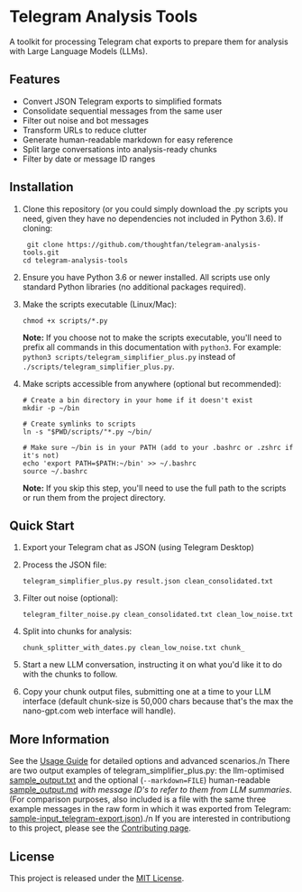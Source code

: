 # Telegram Analysis Tools
A toolkit for processing Telegram chat exports to prepare them for analysis with Large Language Models (LLMs).
## Features
- Convert JSON Telegram exports to simplified formats
- Consolidate sequential messages from the same user
- Filter out noise and bot messages
- Transform URLs to reduce clutter
- Generate human-readable markdown for easy reference
- Split large conversations into analysis-ready chunks
- Filter by date or message ID ranges

## Installation

1. Clone this repository (or you could simply download the .py scripts you need, given they have no dependencies not included in Python 3.6). If cloning:
   ```
    git clone https://github.com/thoughtfan/telegram-analysis-tools.git
   cd telegram-analysis-tools
   ```

2. Ensure you have Python 3.6 or newer installed. All scripts use only standard Python libraries (no additional packages required).

3. Make the scripts executable (Linux/Mac):
   ```
   chmod +x scripts/*.py
   ```
   
   **Note:** If you choose not to make the scripts executable, you'll need to prefix all commands in this documentation with `python3`. For example: `python3 scripts/telegram_simplifier_plus.py` instead of `./scripts/telegram_simplifier_plus.py`.

4. Make scripts accessible from anywhere (optional but recommended):
   ```
   # Create a bin directory in your home if it doesn't exist
   mkdir -p ~/bin
   
   # Create symlinks to scripts
   ln -s "$PWD/scripts/"*.py ~/bin/
   
   # Make sure ~/bin is in your PATH (add to your .bashrc or .zshrc if it's not)
   echo 'export PATH=$PATH:~/bin' >> ~/.bashrc
   source ~/.bashrc
   ```
   
   **Note:** If you skip this step, you'll need to use the full path to the scripts or run them from the project directory.


## Quick Start
1. Export your Telegram chat as JSON (using Telegram Desktop)

2. Process the JSON file:
   ```
   telegram_simplifier_plus.py result.json clean_consolidated.txt
   ```
3. Filter out noise (optional):
   ```
   telegram_filter_noise.py clean_consolidated.txt clean_low_noise.txt
   ```
4. Split into chunks for analysis:
   ```
   chunk_splitter_with_dates.py clean_low_noise.txt chunk_
   ```   
5. Start a new LLM conversation, instructing it on what you'd like it to do with the chunks to follow.

6. Copy your chunk output files, submitting one at a time to your LLM interface (default chunk-size is 50,000 chars because that's the max the nano-gpt.com web interface will handle).

## More Information
See the [Usage Guide](docs/usage-guide.md) for detailed options and advanced scenarios./n
There are two output examples of telegram_simplifier_plus.py: the llm-optimised [sample_output.txt](examples/sample_output.txt) and the optional (`--markdown=FILE`) human-readable [sample_output.md](examples/sample_output.md) *with message ID's to refer to them from LLM summaries*. (For comparison purposes, also included is a file with the same three example messages in the raw form in which it was exported from Telegram: [sample-input_telegram-export.json](examples/sample-input_telegram-export.json))./n
If you are interested in contributiong to this project, please see the [Contributing page](docs/CONTRIBUTING.md).

## License
This project is released under the [MIT License](LICENSE).